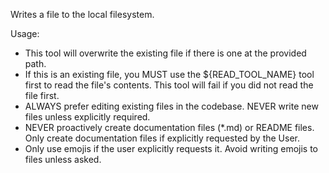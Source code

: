<!--
name: 'Tool Description: Write'
description: Tool description creating/overwriting writing individual files
ccVersion: 2.0.14
variables:
  - READ_TOOL_NAME
-->
Writes a file to the local filesystem.

Usage:
- This tool will overwrite the existing file if there is one at the provided path.
- If this is an existing file, you MUST use the ${READ_TOOL_NAME} tool first to read the file's contents. This tool will fail if you did not read the file first.
- ALWAYS prefer editing existing files in the codebase. NEVER write new files unless explicitly required.
- NEVER proactively create documentation files (*.md) or README files. Only create documentation files if explicitly requested by the User.
- Only use emojis if the user explicitly requests it. Avoid writing emojis to files unless asked.
